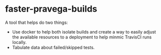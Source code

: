 # faster-pravega-builds

A tool that helps do two things:
* Use docker to help both isolate builds and create a way to easily adjust the available resources to a deployment to help minmic TravisCI runs locally.
* Tabulate data about failed/skipped tests.
